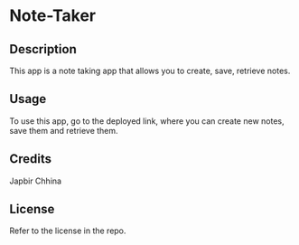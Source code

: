 # Note-Taker

## Description
This app is a note taking app that allows you to create, save, retrieve notes.
## Usage
To use this app, go to the deployed link, where you can create new notes, save them and retrieve them.
## Credits
Japbir Chhina

## License
Refer to the license in the repo.